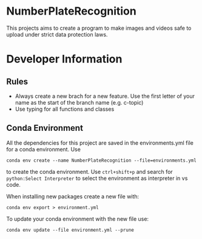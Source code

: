 # NumberPlateRecognition

This projects aims to create a program to make images and videos safe to upload under strict data protection laws.

# Developer Information

## Rules

- Always create a new brach for a new feature. Use the first letter of your name as the start of the branch name (e.g. c-topic)
- Use typing for all functions and classes

## Conda Environment

All the dependencies for this project are saved in the environments.yml file for a conda environment. Use 
```
conda env create --name NumberPlateRecognition --file=environments.yml
``` 
to create the conda environment. Use `ctrl+shift+p` and search for `python:Select Interpreter` to select the environment as interpreter in vs code.

When installing new packages create a new file with:
```
conda env export > environment.yml
``` 
To update your conda environment with the new file use:
```
conda env update --file environment.yml --prune
``` 